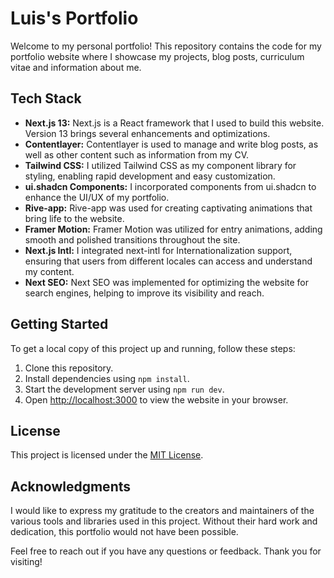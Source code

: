 # Luis's Portfolio

Welcome to my personal portfolio! This repository contains the code for my portfolio website where I showcase my projects, blog posts, curriculum vitae and information about me.

## Tech Stack

- **Next.js 13:** Next.js is a React framework that I used to build this website. Version 13 brings several enhancements and optimizations.
- **Contentlayer:** Contentlayer is used to manage and write blog posts, as well as other content such as information from my CV.
- **Tailwind CSS:** I utilized Tailwind CSS as my component library for styling, enabling rapid development and easy customization.
- **ui.shadcn Components:** I incorporated components from ui.shadcn to enhance the UI/UX of my portfolio.
- **Rive-app:** Rive-app was used for creating captivating animations that bring life to the website.
- **Framer Motion:** Framer Motion was utilized for entry animations, adding smooth and polished transitions throughout the site.
- **Next.js Intl:** I integrated next-intl for Internationalization support, ensuring that users from different locales can access and understand my content.
- **Next SEO:** Next SEO was implemented for optimizing the website for search engines, helping to improve its visibility and reach.

## Getting Started

To get a local copy of this project up and running, follow these steps:

1. Clone this repository.
2. Install dependencies using `npm install`.
3. Start the development server using `npm run dev`.
4. Open [http://localhost:3000](http://localhost:3000) to view the website in your browser.

## License

This project is licensed under the [MIT License](LICENSE).

## Acknowledgments

I would like to express my gratitude to the creators and maintainers of the various tools and libraries used in this project. Without their hard work and dedication, this portfolio would not have been possible.

Feel free to reach out if you have any questions or feedback. Thank you for visiting!